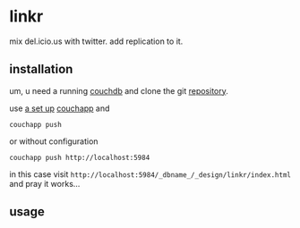 # linkr

mix del.icio.us with twitter.
add replication to it.

## installation

um, 
u need a running [couchdb][couchdb] and
clone the git [repository](https://lennart@github.com/lennart/linkr.git).

use [a set up](http://www.couchapp.org/page/getting-started)
[couchapp](http://github.com/couchapp/couchapp.git) and

    couchapp push

or without configuration

    couchapp push http://localhost:5984


in this case visit `http://localhost:5984/_dbname_/_design/linkr/index.html`
and pray it works…


usage
-----



[couchdb]: http://couchdb.apache.org
